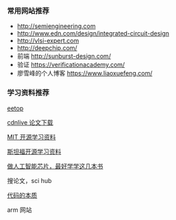 ### 常用网站推荐

- http://semiengineering.com
- http://www.edn.com/design/integrated-circuit-design
- http://vlsi-expert.com
- http://deepchip.com/
- 前端 http://sunburst-design.com/
- 验证 https://verificationacademy.com/
- 廖雪峰的个人博客 https://www.liaoxuefeng.com/

### 学习资料推荐

[eetop](http://bbs.eetop.cn/search.php?searchid=28&orderby=lastpost&ascdesc=desc&searchsubmit=yes)

[cdnlive 论文下载](https://www.cadence.com/content/cadence-www/global/en_US/home/cdnlive/proceedings.html)
 
[MIT 开源学习资料](https://ocw.mit.edu/courses/electrical-engineering-and-computer-science/6-776-high-speed-communication-circuits-spring-2005/)

[斯坦福开源学习资料](https://web.stanford.edu/group/murmann_group/cgi-bin/mediawiki/index.php/Boris_Murmann)

[做人工智能芯片，最好学学这几本书](https://zhuanlan.zhihu.com/p/30979859?utm_source=wechat_session&utm_medium=social&utm_member=M2E4M2JhYzIzMDNmMmU4OTZlYWQ0ZmFmZDQxMmVlNGY%3D%0A&from=groupmessage)

搜论文，sci hub

[代码的本质](https://www.kadenze.com/courses/the-nature-of-code-ii/info?aID=1114009)

arm 网站

